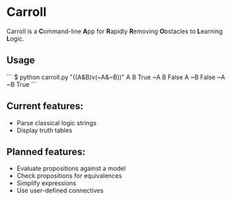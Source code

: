 # Carroll
Carroll is a **C**ommand-line **A**pp for **R**apidly **R**emoving **O**bstacles to **L**earning **L**ogic.

<h2>Usage</h2>
```
$ python carroll.py "((A&B)v(~A&~B))"
 A  B  True
~A  B  False
 A ~B  False
~A ~B  True
```

<h2>Current features:</h2>

 - Parse classical logic strings
 - Display truth tables

<h2>Planned features:</h2>

 - Evaluate propositions against a model
 - Check propositions for equivalences
 - Simplify expressions
 - Use user-defined connectives

